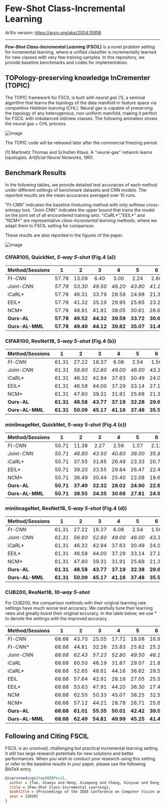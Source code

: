 # Few-Shot Class-Incremental Learning

ArXiv version: https://arxiv.org/abs/2004.10956

---

***Few-Shot Class-Incremental Learning*** **(FSCIL)** is a novel problem setting for incremental learning, where a unified classifier is incrementally learned for new classes with very few training samples. In this repository, we provide baseline benchmarks and codes for implementation.

## TOPology-preserving knowledge InCrementer (TOPIC)

The TOPIC framework for FSCIL is built with *neural gas* [1], a seminal algorithm that learns the topology of the data manifold in feature space via *competitive Hebbian learning* (CHL). Neural gas is capable of preserving the topology of any heterogenous, non-uniform manifold, making it perfect for FSCIL with imbalanced old/new classes.  The following animation shows the neural gas + CHL process.  

![image](https://github.com/xyutao/fscil/blob/master/results/ng.gif)

The TOPIC code will be released later after the commercial freezing period. 

[1] Martinetz Thomas and Schulten Klaus. A "neural-gas" network learns topologies. *Artificial Neural Networks*, 1991.

## Benchmark Results

In the following tables, we provide detailed test accuracies of each method under different settings of benchmark datasets and CNN models. The reported results are the mean accuracies averaged over 10 runs.

"Ft-CNN" indicates the baseline finetuning method with only softmax cross-entropy loss. "Joint-CNN" indicates the upper bound that trains the model on the joint set of all encountered training sets. "iCaRL*","EEIL*" and "NCM*" are representative *class-incremental learning* methods, where we adapt them to FSCIL setting for comparison. 

These results are also reported in the figures of the paper.

![image](https://github.com/xyutao/fscil/blob/master/results/fig4.png)

### CIFAR100, QuickNet, *5-way 5-shot* (Fig.4 (a))

Method/Sessions | 1 | 2 | 3 | 4 | 5 | 6 |  7 | 8 | 9
-|:-:|:-:|:-:|:-:|:-:|:-:|:-:|:-:|:-:
*Ft-CNN* | 57.78 | 13.09 | 6.40 | 3.00 | 2.24 | 2.86 | 1.46 | 2.47 | 2.00
*Joint-CNN* | *57.78* | *53.30* | *49.50* | *46.20* | *43.80* | *41.20* | *39.10* | *37.80* | *35.90*
iCaRL* | 57.78 | 46.31 | 33.79 | 28.59 | 24.98 | 21.33 | 19.07 | 17.05 | 16.25
EEIL* | 57.78 | 41.32 | 35.19 | 29.95 | 25.65 | 23.20 | 22.19 | 20.61 | 18.53
NCM* | 57.78 | 48.91 | 41.91 | 38.05 | 30.61 | 26.68 | 24.79 | 22.15 | 19.50
**Ours-AL** | **57.78** | **49.52** | **44.32** | **39.59** | **33.72** | **30.65** | **27.36** | **25.06** | **23.12**
**Ours-AL-MML** | **57.78** | **49.49** | **44.12** | **39.82** | **35.07** | **31.42** | **27.82** | **25.47** | **24.17**

### CIFAR100, ResNet18, *5-way 5-shot* (Fig.4 (b))
Method/Sessions | 1 | 2 | 3 | 4 | 5 | 6 |  7 | 8 | 9
-|:-:|:-:|:-:|:-:|:-:|:-:|:-:|:-:|:-:
*Ft-CNN* | 61.31 | 27.22 | 16.37 | 6.08 | 2.54 | 1.56 | 1.93 | 2.60 | 1.40
*Joint-CNN* | *61.31* | *56.60* | *52.60* | *49.00* | *46.00* | *43.30* | *40.90* | *38.70* | *36.80*
iCaRL* | 61.31 | 46.32 | 42.94 | 37.63 | 30.49 | 24.00 | 20.89 | 18.80 | 17.21
EEIL* | 61.31 | 46.58 | 44.00 | 37.29 | 33.14 | 27.12 | 24.10 | 21.57 | 19.58
NCM* | 61.31 | 47.80 | 39.31 | 31.91 | 25.68 | 21.35 | 18.67 | 17.24 | 14.17
**Ours-AL** | **61.31** | **48.58** | **43.77** | **37.19** | **32.28** | **29.67** | **26.44** | **25.18** | **21.80**
**Ours-AL-MML** | **61.31** | **50.09** | **45.17** | **41.16** | **37.48** | **35.52** | **32.19** | **29.46** | **24.42**

### miniImageNet, QuickNet, *5-way 5-shot* (Fig.4 (c))
Method/Sessions | 1 | 2 | 3 | 4 | 5 | 6 |  7 | 8 | 9
-|:-:|:-:|:-:|:-:|:-:|:-:|:-:|:-:|:-:
*Ft-CNN* | 50.71 | 11.38 | 2.27 | 2.56 | 1.57 | 2.12 | 2.24 | 2.67 | 1.89
*Joint-CNN* | *50.71* | *46.80* | *43.50* | *40.60* | *38.00* | *35.80* | *33.80* | *32.00* | *30.40*
iCaRL* | 50.71 | 37.55 | 31.65 | 26.49 | 23.33 | 20.75 | 17.08 | 14.69 | 11.05
EEIL* | 50.71 | 39.20 | 33.55 | 29.84 | 26.47 | 22.41 | 18.79 | 16.74 | 13.59
NCM* | 50.71 | 36.49 | 30.44 | 25.40 | 22.08 | 19.68 | 15.95 | 13.09 | 10.84
**Ours-AL** | **50.71** | **37.49** | **32.32** | **28.02** | **24.90** | **22.63** | **19.75** | **17.75** | **14.50**
**Ours-AL-MML** | **50.71** | **38.55** | **34.35** | **30.66** | **27.81** | **24.94** | **22.22** | **19.97** | **18.36**

### miniImageNet, ResNet18, *5-way 5-shot* (Fig.4 (d))
Method/Sessions | 1 | 2 | 3 | 4 | 5 | 6 |  7 | 8 | 9
-|:-:|:-:|:-:|:-:|:-:|:-:|:-:|:-:|:-:
*Ft-CNN* | 61.31 | 27.22 | 16.37 | 6.08 | 2.54 | 1.56 | 1.93 | 2.60 | 1.40
*Joint-CNN* | *61.31* | *56.60* | *52.60* | *49.00* | *46.00* | *43.30* | *40.90* | *38.70* | *36.80*
iCaRL* | 61.31 | 46.32 | 42.94 | 37.63 | 30.49 | 24.00 | 20.89 | 18.80 | 17.21
EEIL* | 61.31 | 46.58 | 44.00 | 37.29 | 33.14 | 27.12 | 24.10 | 21.57 | 19.58
NCM* | 61.31 | 47.80 | 39.31 | 31.91 | 25.68 | 21.35 | 18.67 | 17.24 | 14.17
**Ours-AL** | **61.31** | **48.58** | **43.77** | **37.19** | **32.38** | **29.67** | **26.44** | **25.18** | **21.80**
**Ours-AL-MML** | **61.31** | **50.09** | **45.17** | **41.16** | **37.48** | **35.52** | **32.19** | **29.46** | **24.42**

### CUB200, ResNet18, *10-way 5-shot*

For CUB200, the comparison methods with their original learning rate settings have much worse test accuracy. We carefully tune their learning rates and greatly boost their original accuracy. In the table below, we use * to denote the settings with the improved accuracy.

Method/Sessions | 1 | 2 | 3 | 4 | 5 | 6 |  7 | 8 | 9 | 10 | 11
-|:-:|:-:|:-:|:-:|:-:|:-:|:-:|:-:|:-:|:-:|:-:
*Ft-CNN* | 68.68 | 43.70 | 25.05 | 17.72 | 18.08 | 16.95 | 15.10 | 10.60 | 8.93 | 8.93 | 8.47
*Ft-CNN** | 68.68 | 44.81 | 32.26 | 25.83 | 25.62 | 25.22 | 20.84 | 16.77 | 18.82 | 18.25 | 17.18
*Joint-CNN* | *68.68* | *62.43* | *57.23* | *52.80* | *49.50* | *46.10* | *42.80* | *40.10* | *38.70* | *37.10* | *35.60*
iCaRL | 68.68 | 60.50 | 46.19 | 31.87 | 29.07 | 21.86 | 21.22 | 19.15 | 16.50 | 14.46 | 14.14
iCaRL* | 68.68 | 52.65 | 48.61 | 44.16 | 36.62 | 29.52 | 27.83 | 26.26 | 24.01 | 23.89 | 21.16
EEIL | 68.68 | 57.64 | 42.91 | 28.16 | 27.05 | 25.52 | 25.08 | 22.06 | 19.93 | 19.74 | 19.61
EEIL* | 68.68 | 53.63 | 47.91 | 44.20 | 36.30 | 27.46 | 25.93 | 24.70 | 23.95 | 24.13 | 22.11
NCM | 68.68 | 62.55 | 50.33 | 45.07 | 38.25 | 32.58 | 28.71 | 26.28 | 23.80 | 19.91 | 17.82
NCM* | 68.68 | 57.12 | 44.21 | 28.78 | 26.71 | 25.66 | 24.62 | 21.52 | 20.12 | 20.06 | 19.87
**Ours-AL** | **68.68** | **61.01** | **55.35** | **50.01** | **42.42** | **39.07** | **35.47** | **32.87** | **30.04** | **25.91** | **24.85**
**Ours-AL-MML** | **68.68** | **62.49** | **54.81** | **49.99** | **45.25** | **41.40** | **38.35** | **35.36** | **32.22** | **28.31** | **26.28**

## Following and Citing FSCIL

FSCIL is an unsolved, challenging but practical incremental learning setting. It still has large research potentials for new solutions and better performances. When you wish to conduct your research using this setting or refer to the baseline results in your paper, please use the following BibTeX entry.

```BibTeX
@inproceedings{tao2020fscil,
  author = {Tao, Xiaoyu and Hong, Xiaopeng and Chang, Xinyuan and Dong, Songlin and Wei, Xing and Gong, Yihong},
  title = {Few-Shot Class-Incremental Learning},
  booktitle = {Proceedings of the IEEE Conference on Computer Vision and Pattern Recognition},
  year = {2020}
}
```

